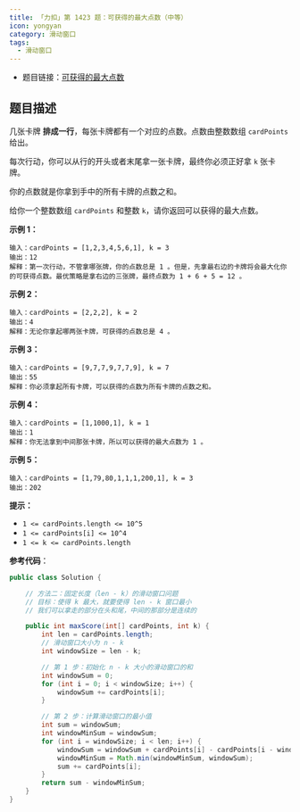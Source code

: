 ```yaml
---
title: 「力扣」第 1423 题：可获得的最大点数（中等）
icon: yongyan
category: 滑动窗口
tags:
  - 滑动窗口
---
```



+ 题目链接：[可获得的最大点数](https://leetcode-cn.com/problems/maximum-points-you-can-obtain-from-cards/)

## 题目描述

几张卡牌 **排成一行**，每张卡牌都有一个对应的点数。点数由整数数组 `cardPoints` 给出。

每次行动，你可以从行的开头或者末尾拿一张卡牌，最终你必须正好拿 `k` 张卡牌。

你的点数就是你拿到手中的所有卡牌的点数之和。

给你一个整数数组 `cardPoints` 和整数 `k`，请你返回可以获得的最大点数。

**示例 1：**

```
输入：cardPoints = [1,2,3,4,5,6,1], k = 3
输出：12
解释：第一次行动，不管拿哪张牌，你的点数总是 1 。但是，先拿最右边的卡牌将会最大化你的可获得点数。最优策略是拿右边的三张牌，最终点数为 1 + 6 + 5 = 12 。
```

**示例 2：**

```
输入：cardPoints = [2,2,2], k = 2
输出：4
解释：无论你拿起哪两张卡牌，可获得的点数总是 4 。
```

**示例 3：**

```
输入：cardPoints = [9,7,7,9,7,7,9], k = 7
输出：55
解释：你必须拿起所有卡牌，可以获得的点数为所有卡牌的点数之和。
```

**示例 4：**

```
输入：cardPoints = [1,1000,1], k = 1
输出：1
解释：你无法拿到中间那张卡牌，所以可以获得的最大点数为 1 。 
```

**示例 5：**

```
输入：cardPoints = [1,79,80,1,1,1,200,1], k = 3
输出：202
```

**提示：**

- `1 <= cardPoints.length <= 10^5`
- `1 <= cardPoints[i] <= 10^4`
- `1 <= k <= cardPoints.length`

**参考代码**：

```java
public class Solution {

    // 方法二：固定长度（len - k）的滑动窗口问题
    // 目标：使得 k 最大，就要使得 len - k 窗口最小
    // 我们可以拿走的部分在头和尾，中间的那部分是连续的

    public int maxScore(int[] cardPoints, int k) {
        int len = cardPoints.length;
        // 滑动窗口大小为 n - k
        int windowSize = len - k;

        // 第 1 步：初始化 n - k 大小的滑动窗口的和
        int windowSum = 0;
        for (int i = 0; i < windowSize; i++) {
            windowSum += cardPoints[i];
        }

        // 第 2 步：计算滑动窗口的最小值
        int sum = windowSum;
        int windowMinSum = windowSum;
        for (int i = windowSize; i < len; i++) {
            windowSum = windowSum + cardPoints[i] - cardPoints[i - windowSize];
            windowMinSum = Math.min(windowMinSum, windowSum);
            sum += cardPoints[i];
        }
        return sum - windowMinSum;
    }
}
```

